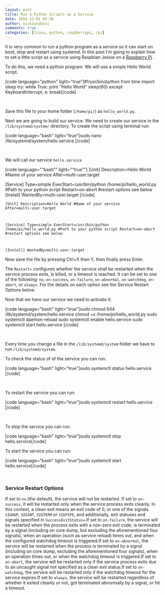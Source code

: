 ```yaml
---
layout: post
title: Run a Python Scripts as a Service
date: 2016-12-01 05:30
author: nickzanobini
comments: true
categories: [linux, python, raspberrypi, rpi]
---
```

<p dir="auto">It is very common to run a python program as a service so it can start on boot, stop and restart using systemd. In this post I'm going to explain how to set a little script as a service using Raspbian Jessie on a <a href="https://www.raspberrypi.org/">Raspberry Pi</a> .</p>
<p dir="auto">To do this, we need a python program. We will use a simple Hello World script.</p>
[code language="python" light="true"]#!/usr/bin/python
from time import sleep
try:
	while True:
		print &quot;Hello World&quot;
		sleep(60)
except KeyboardInterrupt, e:
	break[/code]

 

Save this file to your home folder (<code>/home/pi/</code>) as <code>hello_world.py</code>.
<p dir="ltr">Next we are going to build our service. We need to create our service in the <code>/lib/systemd/system/</code> directory. To create the script using terminal run:</p>
[code language="bash" light="true"]sudo nano /lib/systemd/system/hello.service
[/code]

 

We will call our service <code>hello.service</code>

[code language="“bash”" light="“true”"]
[Unit]
Description=Hello World		#Name of your service
After=multi-user.target 

[Service]
Type=simple
ExecStart=/usr/bin/python /home/pi/hello_world.py		#Path to your python script
Restart=on-abort		#restart options see below
[Install]
WantedBy=multi-user.target
[/code]

<code>[Unit]
Description=Hello World      #Name of your service
After=multi-user.target

[Service]
Type=simple
ExecStart=/usr/bin/python /home/pi/hello_world.py     #Path to your python script
Restart=on-abort #restart options see below

[Install]
WantedBy=multi-user.target </code>

Now save the file by pressing Ctrl+X then Y, then finally press Enter.
<p dir="ltr">The <code>Restart=</code> configures whether the service shall be restarted when the service process exits, is killed, or a timeout is reached. It can be set to one of the following: <code>no</code>, <code>on-success</code>, <code>on-failure</code>, <code>on-abnormal</code>, <code>on-watchdog</code>, <code>on-abort</code>, or <code>always</code>. For the details on each option see the Service Restart Options below.</p>
Now that we have our service we need to activate it:

[code language="bash" light="true"]sudo chmod 644 /lib/systemd/system/hello.service
chmod +x /home/pi/hello_world.py
sudo systemctl daemon-reload
sudo systemctl enable hello.service
sudo systemctl start hello.service
[/code]

 

Every time you change a file in the <em><code>/lib/systemd/system</code></em> folder we have to run <code>/lib/systemd/system</code>.
<p dir="ltr">To check the status of of the service you can run:</p>
[code language="bash" light="true"]sudo systemctl status hello.service
[/code]

 
<p dir="ltr">To restart the service you can run:</p>
[code language="bash" light="true"]sudo systemctl restart  hello.service
[/code]

 
<p dir="ltr">To stop the service you can run:</p>
[code language="bash" light="true"]sudo systemctl stop  hello.service[/code]

To start the service you can run:

[code language="bash" light="true"]sudo systemctl start  hello.service[/code]

 
<h3>Service Restart Options</h3>
<p dir="ltr">If set to <code>no</code> (the default), the service will not be restarted. If set to <code>on-success</code>, it will be restarted only when the service process exits cleanly. In this context, a clean exit means an exit code of 0, or one of the signals <code>SIGHUP</code>, <code>SIGINT</code>, <code>SIGTERM</code> or <code>SIGPIPE</code>, and additionally, exit statuses and signals specified in <code>SuccessExitStatus=</code>.If set to <code>on-failure</code>, the service will be restarted when the process exits with a non-zero exit code, is terminated by a signal (including on core dump, but excluding the aforementioned four signals), when an operation (such as service reload) times out, and when the configured watchdog timeout is triggered.If set to <code>on-abnormal</code>, the service will be restarted when the process is terminated by a signal (including on core dump, excluding the aforementioned four signals), when an operation times out, or when the watchdog timeout is triggered.If set to <code>on-abort</code>, the service will be restarted only if the service process exits due to an uncaught signal not specified as a clean exit status.If set to <code>on-watchdog</code>, the service will be restarted only if the watchdog timeout for the service expires.If set to <code>always</code>, the service will be restarted regardless of whether it exited cleanly or not, got terminated abnormally by a signal, or hit a timeout.</p>
